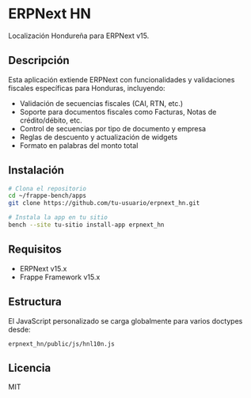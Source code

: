 # ERPNext HN

Localización Hondureña para ERPNext v15.

## Descripción

Esta aplicación extiende ERPNext con funcionalidades y validaciones fiscales específicas para Honduras, incluyendo:

- Validación de secuencias fiscales (CAI, RTN, etc.)
- Soporte para documentos fiscales como Facturas, Notas de crédito/débito, etc.
- Control de secuencias por tipo de documento y empresa
- Reglas de descuento y actualización de widgets
- Formato en palabras del monto total

## Instalación

```bash
# Clona el repositorio
cd ~/frappe-bench/apps
git clone https://github.com/tu-usuario/erpnext_hn.git

# Instala la app en tu sitio
bench --site tu-sitio install-app erpnext_hn
```

## Requisitos

- ERPNext v15.x
- Frappe Framework v15.x

## Estructura

El JavaScript personalizado se carga globalmente para varios doctypes desde:
```
erpnext_hn/public/js/hnl10n.js
```

## Licencia

MIT
